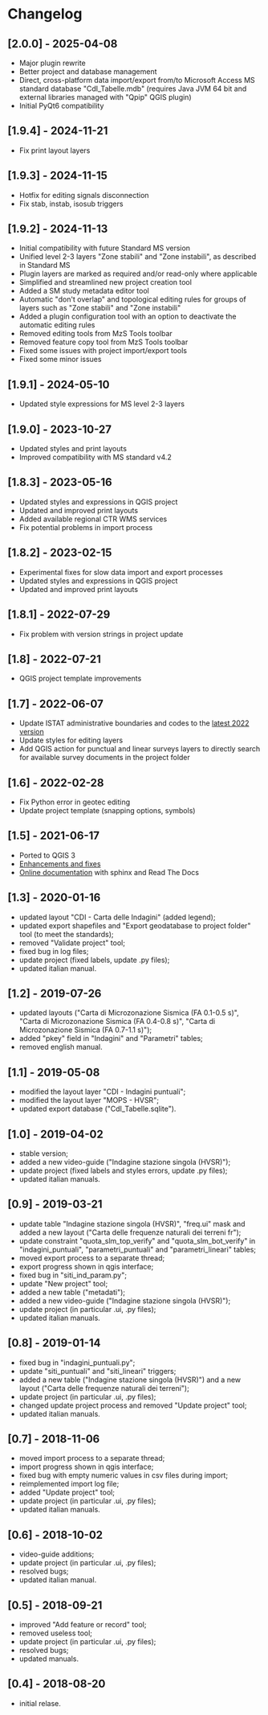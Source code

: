 # Changelog

## [2.0.0] - 2025-04-08

- Major plugin rewrite
- Better project and database management
- Direct, cross-platform data import/export from/to Microsoft Access MS standard database "CdI_Tabelle.mdb" (requires Java JVM 64 bit and external libraries managed with "Qpip" QGIS plugin)
- Initial PyQt6 compatibility

## [1.9.4] - 2024-11-21

- Fix print layout layers

## [1.9.3] - 2024-11-15

- Hotfix for editing signals disconnection
- Fix stab, instab, isosub triggers

## [1.9.2] - 2024-11-13

- Initial compatibility with future Standard MS version
- Unified level 2-3 layers "Zone stabili" and "Zone instabili", as described in Standard MS
- Plugin layers are marked as required and/or read-only where applicable
- Simplified and streamlined new project creation tool
- Added a SM study metadata editor tool
- Automatic "don't overlap" and topological editing rules for groups of layers such as "Zone stabili" and "Zone instabili"
- Added a plugin configuration tool with an option to deactivate the automatic editing rules
- Removed editing tools from MzS Tools toolbar
- Removed feature copy tool from MzS Tools toolbar
- Fixed some issues with project import/export tools
- Fixed some minor issues

## [1.9.1] - 2024-05-10

- Updated style expressions for MS level 2-3 layers

## [1.9.0] - 2023-10-27

- Updated styles and print layouts
- Improved compatibility with MS standard v4.2

## [1.8.3] - 2023-05-16

- Updated styles and expressions in QGIS project
- Updated and improved print layouts
- Added available regional CTR WMS services
- Fix potential problems in import process

## [1.8.2] - 2023-02-15

- Experimental fixes for slow data import and export processes
- Updated styles and expressions in QGIS project
- Updated and improved print layouts

## [1.8.1] - 2022-07-29

- Fix problem with version strings in project update

## [1.8] - 2022-07-21

- QGIS project template improvements

## [1.7] - 2022-06-07

- Update ISTAT administrative boundaries and codes to the [latest 2022 version](https://www.istat.it/it/archivio/222527)
- Update styles for editing layers
- Add QGIS action for punctual and linear surveys layers to directly search for available survey documents in the project folder

## [1.6] - 2022-02-28

- Fix Python error in geotec editing
- Update project template (snapping options, symbols)

## [1.5] - 2021-06-17

- Ported to QGIS 3
- [Enhancements and fixes](https://github.com/CNR-IGAG/mzs-tools/milestone/1?closed=1)
- [Online documentation](https://mzs-tools.readthedocs.io) with sphinx and Read The Docs

## [1.3] - 2020-01-16

- updated layout "CDI - Carta delle Indagini" (added legend);
- updated export shapefiles and "Export geodatabase to project folder" tool (to meet the standards);
- removed "Validate project" tool;
- fixed bug in log files;
- update project (fixed labels, update .py files);
- updated italian manual.

## [1.2] - 2019-07-26

- updated layouts ("Carta di Microzonazione Sismica (FA 0.1-0.5 s)", "Carta di Microzonazione Sismica (FA 0.4-0.8 s)", "Carta di Microzonazione Sismica (FA 0.7-1.1 s)");
- added "pkey" field in "Indagini" and "Parametri" tables;
- removed english manual.

## [1.1] - 2019-05-08

- modified the layout layer "CDI - Indagini puntuali";
- modified the layout layer "MOPS - HVSR";
- updated export database ("CdI_Tabelle.sqlite").

## [1.0] - 2019-04-02

- stable version;
- added a new video-guide ("Indagine stazione singola (HVSR)");
- update project (fixed labels and styles errors, update .py files);
- updated italian manuals.

## [0.9] - 2019-03-21

- update table "Indagine stazione singola (HVSR)", "freq.ui" mask and added a new layout ("Carta delle frequenze naturali dei terreni fr");
- update constraint "quota_slm_top_verify" and "quota_slm_bot_verify" in "indagini_puntuali", "parametri_puntuali" and "parametri_lineari" tables;
- moved export process to a separate thread;
- export progress shown in qgis interface;
- fixed bug in "siti_ind_param.py";
- update "New project" tool;
- added a new table ("metadati");
- added a new video-guide ("Indagine stazione singola (HVSR)");
- update project (in particular .ui, .py files);
- updated italian manuals.

## [0.8] - 2019-01-14

- fixed bug in "indagini_puntuali.py";
- update "siti_puntuali" and "siti_lineari" triggers;
- added a new table ("Indagine stazione singola (HVSR)") and a new layout ("Carta delle frequenze naturali dei terreni");
- update project (in particular .ui, .py files);
- changed update project process and removed "Update project" tool;
- updated italian manuals.

## [0.7] - 2018-11-06

- moved import process to a separate thread;
- import progress shown in qgis interface;
- fixed bug with empty numeric values in csv files during import;
- reimplemented import log file;
- added "Update project" tool;
- update project (in particular .ui, .py files);
- updated italian manuals.

## [0.6] - 2018-10-02

- video-guide additions;
- update project (in particular .ui, .py files);
- resolved bugs;
- updated italian manual.

## [0.5] - 2018-09-21

- improved "Add feature or record" tool;
- removed useless tool;
- update project (in particular .ui, .py files);
- resolved bugs;
- updated manuals.

## [0.4] - 2018-08-20

- initial relase.

